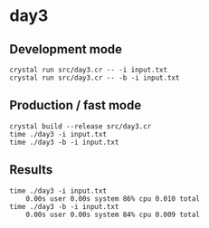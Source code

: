 # day3

## Development mode

```
crystal run src/day3.cr -- -i input.txt
crystal run src/day3.cr -- -b -i input.txt
```

## Production / fast mode

```
crystal build --release src/day3.cr
time ./day3 -i input.txt
time ./day3 -b -i input.txt 
```

## Results

```
time ./day3 -i input.txt
    0.00s user 0.00s system 86% cpu 0.010 total
time ./day3 -b -i input.txt
    0.00s user 0.00s system 84% cpu 0.009 total
```